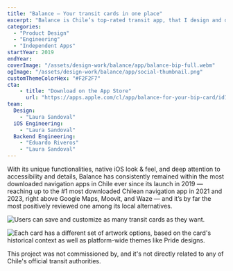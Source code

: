 ```yaml
---
title: "Balance — Your transit cards in one place"
excerpt: "Balance is Chile’s top-rated transit app, that I design and develop during my free time."
categories:
  - "Product Design"
  - "Engineering"
  - "Independent Apps"
startYear: 2019
endYear: 
coverImage: "/assets/design-work/balance/app/balance-bip-full.webm"
ogImage: "/assets/design-work/balance/app/social-thumbnail.png"
customThemeColorHex: "#F2F2F7"
cta:
    - title: "Download on the App Store"
      url: "https://apps.apple.com/cl/app/balance-for-your-bip-card/id1532939978"
team:
  Design:
    - "Laura Sandoval"
  iOS Engineering:
    - "Laura Sandoval"
  Backend Engineering:
    - "Eduardo Riveros"
    - "Laura Sandoval"
---
```


With its unique functionalities, native iOS look & feel, and deep attention to accessibility and details, Balance has consistently remained within the most downloaded navigation apps in Chile ever since its launch in 2019 — reaching up to the #1 most downloaded Chilean navigation app in 2021 and 2023, right above Google Maps, Moovit, and Waze — and it’s by far the most positively reviewed one among its local alternatives.

![Users can save and customize as many transit cards as they want.](/assets/design-work/balance/app/balance-saved-cards.png)

![Each card has a different set of artwork options, based on the card's historical context as well as platform-wide themes like Pride designs.](/assets/design-work/balance/app/balance-card-artworks.png)

This project was not commissioned by, and it's not directly related to any of Chile's official transit authorities.